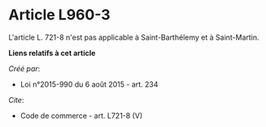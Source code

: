 # Article L960-3

L'article L. 721-8 n'est pas applicable à Saint-Barthélemy et à Saint-Martin.

**Liens relatifs à cet article**

_Créé par_:

  - Loi n°2015-990 du 6 août 2015 - art. 234

_Cite_:

  - Code de commerce - art. L721-8 (V)
